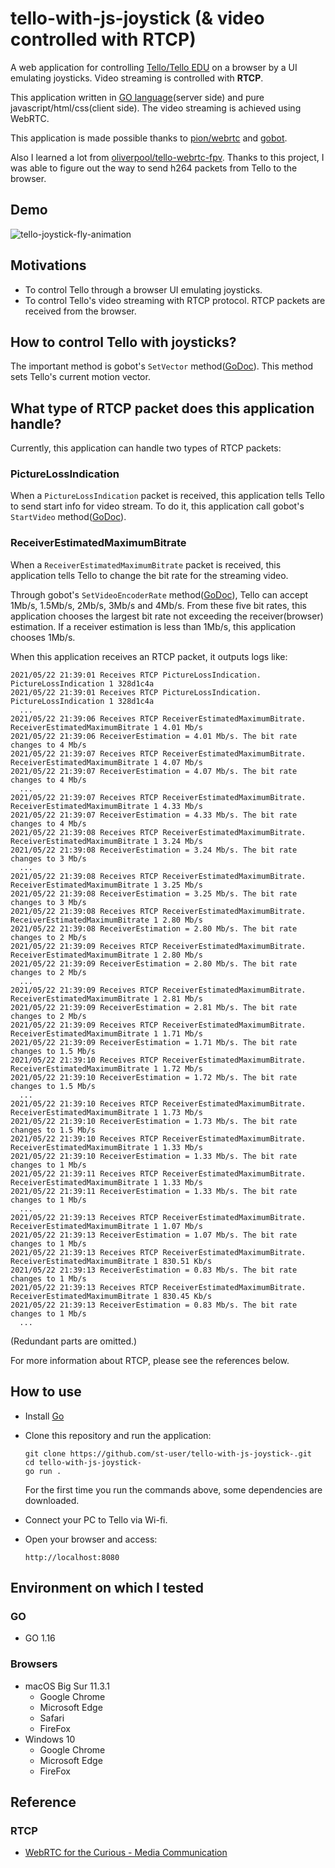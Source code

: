 # tello-with-js-joystick (& video controlled with RTCP)

A web application for controlling [Tello/Tello EDU](https://www.ryzerobotics.com/jp/tello) on a browser by a UI emulating joysticks. Video streaming is controlled with **RTCP**.

This application written in [GO language](https://golang.org/)(server side) and pure javascript/html/css(client side).
The video streaming is achieved using WebRTC.

This application is made possible thanks to [pion/webrtc](https://github.com/pion/webrtc) and [gobot](https://gobot.io/). 

Also I learned a lot from [oliverpool/tello-webrtc-fpv](https://github.com/oliverpool/tello-webrtc-fpv). Thanks to this project, I was able to figure out the way to send h264 packets from Tello to the browser.

## Demo

![tello-joystick-fly-animation](./assests/tello-joystick-fly.gif)


## Motivations

 - To control Tello through a browser UI emulating joysticks.
 - To control Tello's video streaming with RTCP protocol. RTCP packets are received from the browser.


## How to control Tello with joysticks?

 The important method is gobot's `SetVector` method([GoDoc](https://pkg.go.dev/gobot.io/x/gobot/platforms/dji/tello#Driver.SetVector)). This method sets Tello's current motion vector.


## What type of RTCP packet does this application handle?

Currently, this application can handle two types of RTCP packets:

 ### PictureLossIndication

 When a `PictureLossIndication` packet is received, this application tells Tello to send start info for video stream. To do it, this application call gobot's `StartVideo` method([GoDoc](https://pkg.go.dev/gobot.io/x/gobot/platforms/dji/tello#Driver.StartVideo)).

 ### ReceiverEstimatedMaximumBitrate

 When a `ReceiverEstimatedMaximumBitrate` packet is received, this application tells Tello to change the bit rate for the streaming video. 
  
 Through gobot's `SetVideoEncoderRate` method([GoDoc](https://pkg.go.dev/gobot.io/x/gobot/platforms/dji/tello#Driver.SetVideoEncoderRate)), Tello can accept 1Mb/s, 1.5Mb/s, 2Mb/s, 3Mb/s and 4Mb/s. From these five bit rates, this application chooses the largest bit rate not exceeding the receiver(browser) estimation. If a receiver estimation is less than 1Mb/s, this application chooses 1Mb/s.

When this application receives an RTCP packet, it outputs logs like:


```
2021/05/22 21:39:01 Receives RTCP PictureLossIndication. PictureLossIndication 1 328d1c4a
2021/05/22 21:39:01 Receives RTCP PictureLossIndication. PictureLossIndication 1 328d1c4a
  ...
2021/05/22 21:39:06 Receives RTCP ReceiverEstimatedMaximumBitrate. ReceiverEstimatedMaximumBitrate 1 4.01 Mb/s
2021/05/22 21:39:06 ReceiverEstimation = 4.01 Mb/s. The bit rate changes to 4 Mb/s
2021/05/22 21:39:07 Receives RTCP ReceiverEstimatedMaximumBitrate. ReceiverEstimatedMaximumBitrate 1 4.07 Mb/s
2021/05/22 21:39:07 ReceiverEstimation = 4.07 Mb/s. The bit rate changes to 4 Mb/s
  ...
2021/05/22 21:39:07 Receives RTCP ReceiverEstimatedMaximumBitrate. ReceiverEstimatedMaximumBitrate 1 4.33 Mb/s
2021/05/22 21:39:07 ReceiverEstimation = 4.33 Mb/s. The bit rate changes to 4 Mb/s
2021/05/22 21:39:08 Receives RTCP ReceiverEstimatedMaximumBitrate. ReceiverEstimatedMaximumBitrate 1 3.24 Mb/s
2021/05/22 21:39:08 ReceiverEstimation = 3.24 Mb/s. The bit rate changes to 3 Mb/s
  ...
2021/05/22 21:39:08 Receives RTCP ReceiverEstimatedMaximumBitrate. ReceiverEstimatedMaximumBitrate 1 3.25 Mb/s
2021/05/22 21:39:08 ReceiverEstimation = 3.25 Mb/s. The bit rate changes to 3 Mb/s
2021/05/22 21:39:08 Receives RTCP ReceiverEstimatedMaximumBitrate. ReceiverEstimatedMaximumBitrate 1 2.80 Mb/s
2021/05/22 21:39:08 ReceiverEstimation = 2.80 Mb/s. The bit rate changes to 2 Mb/s
2021/05/22 21:39:09 Receives RTCP ReceiverEstimatedMaximumBitrate. ReceiverEstimatedMaximumBitrate 1 2.80 Mb/s
2021/05/22 21:39:09 ReceiverEstimation = 2.80 Mb/s. The bit rate changes to 2 Mb/s
  ...
2021/05/22 21:39:09 Receives RTCP ReceiverEstimatedMaximumBitrate. ReceiverEstimatedMaximumBitrate 1 2.81 Mb/s
2021/05/22 21:39:09 ReceiverEstimation = 2.81 Mb/s. The bit rate changes to 2 Mb/s
2021/05/22 21:39:09 Receives RTCP ReceiverEstimatedMaximumBitrate. ReceiverEstimatedMaximumBitrate 1 1.71 Mb/s
2021/05/22 21:39:09 ReceiverEstimation = 1.71 Mb/s. The bit rate changes to 1.5 Mb/s
2021/05/22 21:39:10 Receives RTCP ReceiverEstimatedMaximumBitrate. ReceiverEstimatedMaximumBitrate 1 1.72 Mb/s
2021/05/22 21:39:10 ReceiverEstimation = 1.72 Mb/s. The bit rate changes to 1.5 Mb/s
  ...
2021/05/22 21:39:10 Receives RTCP ReceiverEstimatedMaximumBitrate. ReceiverEstimatedMaximumBitrate 1 1.73 Mb/s
2021/05/22 21:39:10 ReceiverEstimation = 1.73 Mb/s. The bit rate changes to 1.5 Mb/s
2021/05/22 21:39:10 Receives RTCP ReceiverEstimatedMaximumBitrate. ReceiverEstimatedMaximumBitrate 1 1.33 Mb/s
2021/05/22 21:39:10 ReceiverEstimation = 1.33 Mb/s. The bit rate changes to 1 Mb/s
2021/05/22 21:39:11 Receives RTCP ReceiverEstimatedMaximumBitrate. ReceiverEstimatedMaximumBitrate 1 1.33 Mb/s
2021/05/22 21:39:11 ReceiverEstimation = 1.33 Mb/s. The bit rate changes to 1 Mb/s
  ...
2021/05/22 21:39:13 Receives RTCP ReceiverEstimatedMaximumBitrate. ReceiverEstimatedMaximumBitrate 1 1.07 Mb/s
2021/05/22 21:39:13 ReceiverEstimation = 1.07 Mb/s. The bit rate changes to 1 Mb/s
2021/05/22 21:39:13 Receives RTCP ReceiverEstimatedMaximumBitrate. ReceiverEstimatedMaximumBitrate 1 830.51 Kb/s
2021/05/22 21:39:13 ReceiverEstimation = 0.83 Mb/s. The bit rate changes to 1 Mb/s
2021/05/22 21:39:13 Receives RTCP ReceiverEstimatedMaximumBitrate. ReceiverEstimatedMaximumBitrate 1 830.45 Kb/s
2021/05/22 21:39:13 ReceiverEstimation = 0.83 Mb/s. The bit rate changes to 1 Mb/s
  ...
```
(Redundant parts are omitted.)


 For more information about RTCP, please see the references below.


## How to use

 - Install [Go](https://golang.org/doc/install)
 - Clone this repository and run the application:
 
   ````
   git clone https://github.com/st-user/tello-with-js-joystick-.git
   cd tello-with-js-joystick-
   go run .
   ````

   For the first time you run the commands above, some dependencies are downloaded.

 - Connect your PC to Tello via Wi-fi.
 - Open your browser and access:

   ```
   http://localhost:8080
   ```

## Environment on which I tested

### GO

 - GO 1.16

### Browsers

 - macOS Big Sur 11.3.1
    - Google Chrome
    - Microsoft Edge
    - Safari
    - FireFox
 - Windows 10
    - Google Chrome
    - Microsoft Edge
    - FireFox

## Reference

### RTCP

 - [WebRTC for the Curious - Media Communication](https://webrtcforthecurious.com/docs/06-media-communication/)



 